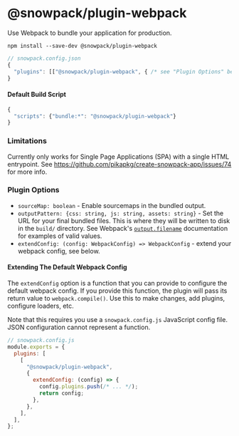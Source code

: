 # @snowpack/plugin-webpack

Use Webpack to bundle your application for production.

```
npm install --save-dev @snowpack/plugin-webpack
```

```js
// snowpack.config.json
{
  "plugins": [["@snowpack/plugin-webpack", { /* see "Plugin Options" below */}]]
}
```

#### Default Build Script

```js
{
  "scripts": {"bundle:*": "@snowpack/plugin-webpack"}
}
```

### Limitations

Currently only works for Single Page Applications (SPA) with a single HTML entrypoint. See https://github.com/pikapkg/create-snowpack-app/issues/74 for more info.

### Plugin Options

- `sourceMap: boolean` - Enable sourcemaps in the bundled output.
- `outputPattern: {css: string, js: string, assets: string}` - Set the URL for your final bundled files. This is where they will be written to disk in the `build/` directory. See Webpack's [`output.filename`](https://webpack.js.org/configuration/output/#outputfilename) documentation for examples of valid values.
- `extendConfig: (config: WebpackConfig) => WebpackConfig` - extend your webpack config, see below.

#### Extending The Default Webpack Config

The `extendConfig` option is a function that you can provide to configure the default webpack config. If you provide this function, the plugin will pass its return value to `webpack.compile()`. Use this to make changes, add plugins, configure loaders, etc.

Note that this requires you use a `snowpack.config.js` JavaScript config file. JSON configuration cannot represent a function.

```js
// snowpack.config.js
module.exports = {
  plugins: [
    [
      "@snowpack/plugin-webpack",
      {
        extendConfig: (config) => {
          config.plugins.push(/* ... */);
          return config;
        },
      },
    ],
  ],
};
```
